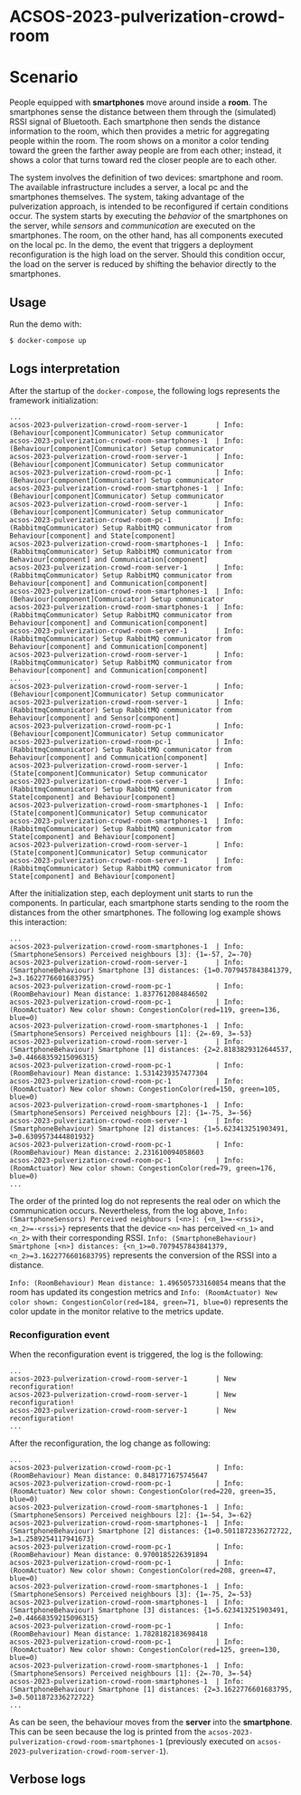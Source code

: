 # ACSOS-2023-pulverization-crowd-room

# Scenario

People equipped with **smartphones** move around inside a **room**.
The smartphones sense the distance between them through the (simulated) RSSI signal of Bluetooth.
Each smartphone then sends the distance information to the room, which then provides a metric for aggregating people within the room.
The room shows on a monitor a color tending toward the green the farther away people are from each other; instead, it shows a color that turns toward red the closer people are to each other.

The system involves the definition of two devices: smartphone and room.
The available infrastructure includes a server, a local pc and the smartphones themselves.
The system, taking advantage of the pulverization approach, is intended to be reconfigured if certain conditions occur.
The system starts by executing the _behavior_ of the smartphones on the server, while _sensors_ and _communication_ are executed on the smartphones.
The room, on the other hand, has all components executed on the local pc.
In the demo, the event that triggers a deployment reconfiguration is the high load on the server.
Should this condition occur, the load on the server is reduced by shifting the behavior directly to the smartphones.

## Usage

Run the demo with:

```bash
$ docker-compose up
```

## Logs interpretation

After the startup of the `docker-compose`, the following logs represents the framework initialization:

```
...
acsos-2023-pulverization-crowd-room-server-1       | Info: (Behaviour[component]Communicator) Setup communicator
acsos-2023-pulverization-crowd-room-smartphones-1  | Info: (Behaviour[component]Communicator) Setup communicator
acsos-2023-pulverization-crowd-room-server-1       | Info: (Behaviour[component]Communicator) Setup communicator
acsos-2023-pulverization-crowd-room-pc-1           | Info: (Behaviour[component]Communicator) Setup communicator
acsos-2023-pulverization-crowd-room-smartphones-1  | Info: (Behaviour[component]Communicator) Setup communicator
acsos-2023-pulverization-crowd-room-server-1       | Info: (Behaviour[component]Communicator) Setup communicator
acsos-2023-pulverization-crowd-room-pc-1           | Info: (RabbitmqCommunicator) Setup RabbitMQ communicator from Behaviour[component] and State[component]
acsos-2023-pulverization-crowd-room-smartphones-1  | Info: (RabbitmqCommunicator) Setup RabbitMQ communicator from Behaviour[component] and Communication[component]
acsos-2023-pulverization-crowd-room-server-1       | Info: (RabbitmqCommunicator) Setup RabbitMQ communicator from Behaviour[component] and Communication[component]
acsos-2023-pulverization-crowd-room-smartphones-1  | Info: (Behaviour[component]Communicator) Setup communicator
acsos-2023-pulverization-crowd-room-smartphones-1  | Info: (RabbitmqCommunicator) Setup RabbitMQ communicator from Behaviour[component] and Communication[component]
acsos-2023-pulverization-crowd-room-server-1       | Info: (RabbitmqCommunicator) Setup RabbitMQ communicator from Behaviour[component] and Communication[component]
acsos-2023-pulverization-crowd-room-server-1       | Info: (RabbitmqCommunicator) Setup RabbitMQ communicator from Behaviour[component] and Communication[component]
...
acsos-2023-pulverization-crowd-room-server-1       | Info: (Behaviour[component]Communicator) Setup communicator
acsos-2023-pulverization-crowd-room-server-1       | Info: (RabbitmqCommunicator) Setup RabbitMQ communicator from Behaviour[component] and Sensor[component]
acsos-2023-pulverization-crowd-room-pc-1           | Info: (Behaviour[component]Communicator) Setup communicator
acsos-2023-pulverization-crowd-room-pc-1           | Info: (RabbitmqCommunicator) Setup RabbitMQ communicator from Behaviour[component] and Communication[component]
acsos-2023-pulverization-crowd-room-server-1       | Info: (State[component]Communicator) Setup communicator
acsos-2023-pulverization-crowd-room-server-1       | Info: (RabbitmqCommunicator) Setup RabbitMQ communicator from State[component] and Behaviour[component]
acsos-2023-pulverization-crowd-room-smartphones-1  | Info: (State[component]Communicator) Setup communicator
acsos-2023-pulverization-crowd-room-smartphones-1  | Info: (RabbitmqCommunicator) Setup RabbitMQ communicator from State[component] and Behaviour[component]
acsos-2023-pulverization-crowd-room-server-1       | Info: (State[component]Communicator) Setup communicator
acsos-2023-pulverization-crowd-room-server-1       | Info: (RabbitmqCommunicator) Setup RabbitMQ communicator from State[component] and Behaviour[component]

```

After the initialization step, each deployment unit starts to run the components. In particular, each smartphone
starts sending to the room the distances from the other smartphones.
The following log example shows this interaction:

```
...
acsos-2023-pulverization-crowd-room-smartphones-1  | Info: (SmartphoneSensors) Perceived neighbours [3]: {1=-57, 2=-70}
acsos-2023-pulverization-crowd-room-server-1       | Info: (SmartphoneBehaviour) Smartphone [3] distances: {1=0.7079457843841379, 2=3.1622776601683795}
acsos-2023-pulverization-crowd-room-pc-1           | Info: (RoomBehaviour) Mean distance: 1.8377612084846502
acsos-2023-pulverization-crowd-room-pc-1           | Info: (RoomActuator) New color shown: CongestionColor(red=119, green=136, blue=0)
acsos-2023-pulverization-crowd-room-smartphones-1  | Info: (SmartphoneSensors) Perceived neighbours [1]: {2=-69, 3=-53}
acsos-2023-pulverization-crowd-room-server-1       | Info: (SmartphoneBehaviour) Smartphone [1] distances: {2=2.8183829312644537, 3=0.44668359215096315}
acsos-2023-pulverization-crowd-room-pc-1           | Info: (RoomBehaviour) Mean distance: 1.5314239357477304
acsos-2023-pulverization-crowd-room-pc-1           | Info: (RoomActuator) New color shown: CongestionColor(red=150, green=105, blue=0)
acsos-2023-pulverization-crowd-room-smartphones-1  | Info: (SmartphoneSensors) Perceived neighbours [2]: {1=-75, 3=-56}
acsos-2023-pulverization-crowd-room-server-1       | Info: (SmartphoneBehaviour) Smartphone [2] distances: {1=5.623413251903491, 3=0.6309573444801932}
acsos-2023-pulverization-crowd-room-pc-1           | Info: (RoomBehaviour) Mean distance: 2.231610094058603
acsos-2023-pulverization-crowd-room-pc-1           | Info: (RoomActuator) New color shown: CongestionColor(red=79, green=176, blue=0)
...
```

The order of the printed log do not represents the real oder on which the communication occurs.
Nevertheless, from the log above, `Info: (SmartphoneSensors) Perceived neighbours [<n>]: {<n_1>=-<rssi>, <n_2>=-<rssi>}`
represents that the device `<n>` has perceived `<n_1>` and `<n_2>` with their corresponding RSSI.
`Info: (SmartphoneBehaviour) Smartphone [<n>] distances: {<n_1>=0.7079457843841379, <n_2>=3.1622776601683795}` represents the conversion of the RSSI into a distance.

`Info: (RoomBehaviour) Mean distance: 1.496505733160854` means that the room has updated its congestion metrics and
`Info: (RoomActuator) New color shown: CongestionColor(red=184, green=71, blue=0)` represents the color update in the monitor relative to the metrics update.

### Reconfiguration event

When the reconfiguration event is triggered, the log is the following:

```
...
acsos-2023-pulverization-crowd-room-server-1       | New reconfiguration!
acsos-2023-pulverization-crowd-room-server-1       | New reconfiguration!
acsos-2023-pulverization-crowd-room-server-1       | New reconfiguration!
...
```

After the reconfiguration, the log change as following:

```
...
acsos-2023-pulverization-crowd-room-pc-1           | Info: (RoomBehaviour) Mean distance: 0.8481771675745647
acsos-2023-pulverization-crowd-room-pc-1           | Info: (RoomActuator) New color shown: CongestionColor(red=220, green=35, blue=0)
acsos-2023-pulverization-crowd-room-smartphones-1  | Info: (SmartphoneSensors) Perceived neighbours [2]: {1=-54, 3=-62}
acsos-2023-pulverization-crowd-room-smartphones-1  | Info: (SmartphoneBehaviour) Smartphone [2] distances: {1=0.5011872336272722, 3=1.2589254117941673}
acsos-2023-pulverization-crowd-room-pc-1           | Info: (RoomBehaviour) Mean distance: 0.9700185226391894
acsos-2023-pulverization-crowd-room-pc-1           | Info: (RoomActuator) New color shown: CongestionColor(red=208, green=47, blue=0)
acsos-2023-pulverization-crowd-room-smartphones-1  | Info: (SmartphoneSensors) Perceived neighbours [3]: {1=-75, 2=-53}
acsos-2023-pulverization-crowd-room-smartphones-1  | Info: (SmartphoneBehaviour) Smartphone [3] distances: {1=5.623413251903491, 2=0.44668359215096315}
acsos-2023-pulverization-crowd-room-pc-1           | Info: (RoomBehaviour) Mean distance: 1.7828182183698418
acsos-2023-pulverization-crowd-room-pc-1           | Info: (RoomActuator) New color shown: CongestionColor(red=125, green=130, blue=0)
acsos-2023-pulverization-crowd-room-smartphones-1  | Info: (SmartphoneSensors) Perceived neighbours [1]: {2=-70, 3=-54}
acsos-2023-pulverization-crowd-room-smartphones-1  | Info: (SmartphoneBehaviour) Smartphone [1] distances: {2=3.1622776601683795, 3=0.5011872336272722}
...
```

As can be seen, the behaviour moves from the **server** into the **smartphone**. This can be seen because the log is printed from the
`acsos-2023-pulverization-crowd-room-smartphones-1` (previously executed on `acsos-2023-pulverization-crowd-room-server-1`).

## Verbose logs
